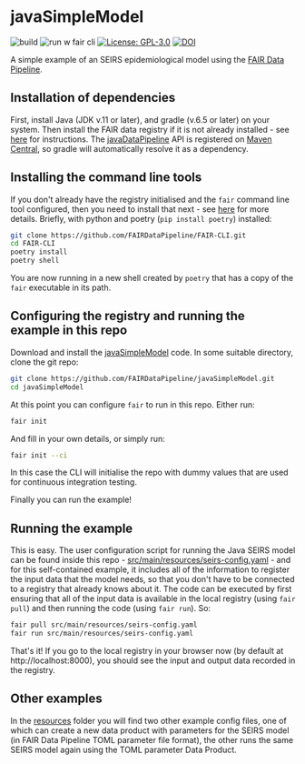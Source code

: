 # javaSimpleModel
![build](https://github.com/FAIRDataPipeline/javaSimpleModel/actions/workflows/gradle-build.yml/badge.svg)
![run w fair cli](https://github.com/FAIRDataPipeline/javaSimpleModel/actions/workflows/runWithFairCli.yml/badge.svg)
[![License: GPL-3.0](https://img.shields.io/badge/licence-GPL--3-yellow)](https://opensource.org/licenses/GPL-3.0)
[![DOI](https://zenodo.org/badge/DOI/10.5281/zenodo.5562079.svg)](https://doi.org/10.5281/zenodo.5562079)

A simple example of an SEIRS epidemiological model using the [FAIR Data Pipeline](http://fairdatapipeline.org).

## Installation of dependencies

First, install Java (JDK v.11 or later), and gradle (v.6.5 or later) on your system. Then install the FAIR data registry if it is not already installed - see [here](https://www.fairdatapipeline.org/docs/data_registry/installation/) for instructions. The [javaDataPipeline](https://github.com/FAIRDataPipeline/javaDataPipeline) API is registered on [Maven Central](https://repo1.maven.org/maven2/org/fairdatapipeline/api/), so gradle will automatically resolve it as a dependency.

## Installing the command line tools

If you don't already have the registry initialised and the `fair` command line tool configured, then you need to install that next - see [here](https://github.com/FAIRDataPipeline/FAIR-CLI#installation) for more details. Briefly, with python and poetry (`pip install poetry`) installed:


```sh
git clone https://github.com/FAIRDataPipeline/FAIR-CLI.git
cd FAIR-CLI
poetry install
poetry shell
```

You are now running in a new shell created by `poetry` that has a copy of the `fair` executable in its path.

## Configuring the registry and running the example in this repo

Download and install the [javaSimpleModel](https://github.com/FAIRDataPipeline/javaSimpleModel) code. In some suitable directory, clone the git repo:

```sh
git clone https://github.com/FAIRDataPipeline/javaSimpleModel.git
cd javaSimpleModel
```

At this point you can configure `fair` to run in this repo. Either run:

```sh
fair init
```

And fill in your own details, or simply run:

```sh
fair init --ci
```

In this case the CLI will initialise the repo with dummy values that are used for continuous integration testing.

Finally you can run the example!

## Running the example

This is easy. The user configuration script for running the Java SEIRS model can be found inside this repo - [src/main/resources/seirs-config.yaml](https://github.com/FAIRDataPipeline/javaSimpleModel/blob/master/src/main/resources/seirs-config.yaml) - and for this self-contained example, it includes all of the information to register the input data that the model needs, so that you don't have to be connected to a registry that already knows about it. The code can be executed by first ensuring that all of the input data is available in the local registry (using `fair pull`) and then running the code (using `fair run`). So:

```sh
fair pull src/main/resources/seirs-config.yaml
fair run src/main/resources/seirs-config.yaml
```

That's it! If you go to the local registry in your browser now (by default at http://localhost:8000), you should see the input and output data recorded in the registry.

## Other examples

In the [resources](https://github.com/FAIRDataPipeline/javaSimpleModel/blob/master/src/main/resources/) folder you will find two other example config files, one of which can create a new data product with parameters for the SEIRS model (in FAIR Data Pipeline TOML parameter file format), the other runs the same SEIRS model again using the TOML parameter Data Product.

